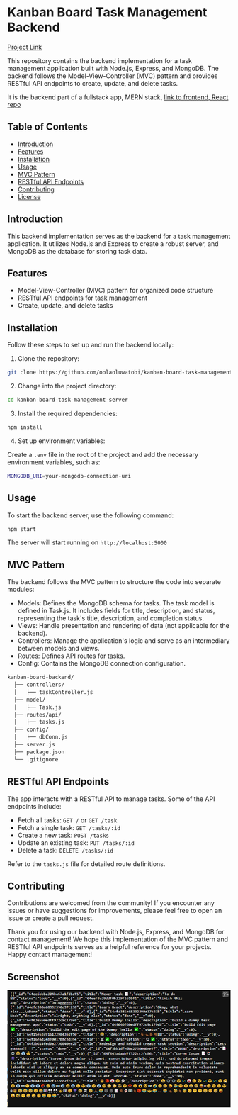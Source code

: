 # Kanban Board Task Management Backend

[Project Link](https://kanban-client-sigma.vercel.app/)

This repository contains the backend implementation for a task management application built with Node.js, Express, and MongoDB. The backend follows the Model-View-Controller (MVC) pattern and provides RESTful API endpoints to create, update, and delete tasks.

It is the backend part of a fullstack app, MERN stack, [link to frontend, React repo](https://github.com/oolaoluwatobi/kanban-client)


## Table of Contents

- [Introduction](#introduction)
- [Features](#features)
- [Installation](#installation)
- [Usage](#usage)
- [MVC Pattern](#mvc-pattern)
- [RESTful API Endpoints](#restful-api-endpoints)
- [Contributing](#contributing)
- [License](#license)

## Introduction

This backend implementation serves as the backend for a task management application. It utilizes Node.js and Express to create a robust server, and MongoDB as the database for storing task data.

## Features

- Model-View-Controller (MVC) pattern for organized code structure
- RESTful API endpoints for task management
- Create, update, and delete tasks

## Installation

Follow these steps to set up and run the backend locally:

1. Clone the repository:

```bash
git clone https://github.com/oolaoluwatobi/kanban-board-task-management-server
```

2. Change into the project directory:

```bash
cd kanban-board-task-management-server
```

3. Install the required dependencies:
```bash
npm install
```

4. Set up environment variables:

Create a `.env` file in the root of the project and add the necessary environment variables, such as:
```bash
MONGODB_URI=your-mongodb-connection-uri

```


## Usage

To start the backend server, use the following command:

```bash
npm start
```

The server will start running on `http://localhost:5000`


## MVC Pattern

The backend follows the MVC pattern to structure the code into separate modules:

- Models:   Defines the MongoDB schema for tasks. The task model is defined in Task.js. It includes fields for title, description, and status, representing the task's title, description, and completion status.
- Views: Handle presentation and rendering of data (not applicable for the backend).
- Controllers:  Manage the application's logic and serve as an intermediary between models and views.
- Routes: Defines API routes for tasks.
- Config: Contains the MongoDB connection configuration.

```bash
kanban-board-backend/
  ├── controllers/
  │   ├── taskController.js
  ├── model/
  │   ├── Task.js
  ├── routes/api/
  │   ├── tasks.js
  ├── config/
  │   ├── dbConn.js
  ├── server.js
  ├── package.json
  └── .gitignore

```

##  RESTful API Endpoints

The app interacts with a RESTful API to manage tasks. Some of the API endpoints include:

- Fetch all tasks: `GET /` or `GET /task`
- Fetch a single task: `GET /tasks/:id`
- Create a new task: `POST /tasks`
- Update an existing task: `PUT /tasks/:id`
- Delete a task: `DELETE /tasks/:id`

Refer to the `tasks.js` file for detailed route definitions.

## Contributing

Contributions are welcomed from the community! If you encounter any issues or have suggestions for improvements, please feel free to open an issue or create a pull request.

Thank you for using our backend with Node.js, Express, and MongoDB for contact management! We hope this implementation of the MVC pattern and RESTful API endpoints serves as a helpful reference for your projects. Happy contact management!
## Screenshot

![App Screenshot](https://github.com/oolaoluwatobi/kanban-board-task-management-server/blob/main/server.png)

